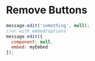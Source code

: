 # Remove Buttons

```js
message.edit('something', null);
//or with embed/options
message.edit({
  component: null,
  embed: myEmbed
});  
```
